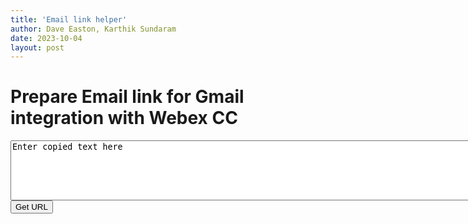 ```yaml
---
title: 'Email link helper'
author: Dave Easton, Karthik Sundaram
date: 2023-10-04
layout: post
---
```


# Prepare Email link for Gmail integration with Webex CC

<!DOCTYPE html>

<body>
<textarea id="jsonETL" style="width: 1352px; height: 96px;">Enter copied text here</textarea>
<button onclick="update()">Get URL</button>
<script>
    function update(){
        x = JSON.parse(document.getElementById("jsonETL").value);
        document.getElementById("jsonETL").value = x["email.message"].replaceAll("\\r\\n","\r\n").replaceAll("\\/","/").substring(x["email.message"].replaceAll("\\r\\n","\r\n").replaceAll("\\/","/").search("http"),x["email.message"].replaceAll("\\r\\n","\r\n").replaceAll("\\/","/").search("Ifyouclick|If you click")).trim()
    }
</script>
</body>

</html>